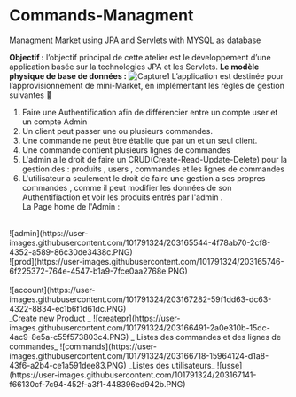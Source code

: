 # Commands-Managment
Managment Market using JPA and Servlets with MYSQL as database

**Objectif :** l’objectif principal de cette atelier  est le développement d’une application  basée sur la technologies JPA et les Servlets. 
**Le modèle physique de base de données :** 
![Capture1](https://user-images.githubusercontent.com/101791324/203162152-dc7142d6-fb4d-45e1-b4be-2e2acb162106.PNG)
L’application est destinée pour  l’approvisionnement de mini-Market, en implémentant les règles de gestion suivantes 💯
1. Faire une Authentification afin de différencier entre un compte user et un compte Admin 
2. Un client peut passer une ou plusieurs commandes.
3. Une commande ne peut être établie que par un et un seul client.
4. Une commande contient plusieurs lignes de commandes
5. L'admin a le droit de faire un CRUD(Create-Read-Update-Delete) pour la gestion des : produits ,  users ,  commandes  et les lignes de commandes 
6.  L'utilisateur a seulement le droit de faire une gestion a ses propres commandes , comme il peut modifier les données de son Authentifiaction et voir les produits entrés par l'admin . <br/>
  La Page home de l'Admin :
  <br/>
![admin](https://user-images.githubusercontent.com/101791324/203165544-4f78ab70-2cf8-4352-a589-86c30de3438c.PNG)
<br/>
![prod](https://user-images.githubusercontent.com/101791324/203165746-6f225372-764e-4547-b1a9-7fce0aa2768e.PNG)
<br/>
 <br/>
![account](https://user-images.githubusercontent.com/101791324/203167282-59f1dd63-dc63-4322-8834-ec1b6f1d61dc.PNG)
<br/>
_Create new Product _
![createpr](https://user-images.githubusercontent.com/101791324/203166491-2a0e310b-15dc-4ac9-8e5a-c55f573803c4.PNG)
_ Listes des commandes et des lignes de commandes_
![commands](https://user-images.githubusercontent.com/101791324/203166718-15964124-d1a8-43f6-a2b4-ce1a591dee83.PNG)
_Listes des utilisateurs_
![usse](https://user-images.githubusercontent.com/101791324/203167141-f66130cf-7c94-452f-a3f1-448396ed942b.PNG)
